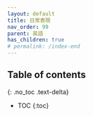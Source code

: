 ```yaml
---
layout: default
title: 日常表現
nav_order: 99
parent: 英語
has_children: true
# permalink: /index-end
---
```


## Table of contents
{: .no_toc .text-delta}

- TOC
{:toc}
